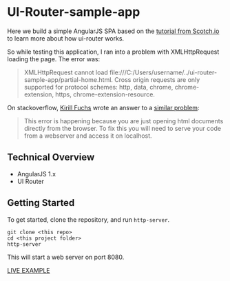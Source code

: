 # UI-Router-sample-app
Here we build a simple AngularJS SPA based on the [tutorial from Scotch.io](https://scotch.io/tutorials/angular-routing-using-ui-router)  to learn more about how ui-router works.

So while testing this application, I ran into a problem with XMLHttpRequest loading the page. The error was:
> XMLHttpRequest cannot load file:///C:/Users/username/../ui-router-sample-app/partial-home.html. Cross origin requests are only supported for protocol schemes: http, data, chrome, chrome-extension, https, chrome-extension-resource.

On stackoverflow, [Kirill Fuchs](http://stackoverflow.com/users/1445460/kirill-fuchs) wrote an answer to a [similar problem](http://stackoverflow.com/questions/27742070/angularjs-error-cross-origin-requests-are-only-supported-for-protocol-schemes):

>This error is happening because you are just opening html documents directly from the browser. To fix this you will need to serve your code from a webserver and access it on localhost.

## Technical Overview
* AngularJS 1.x
* UI Router

## Getting Started
To get started, clone the repository, and run `http-server`.

```shell
git clone <this repo>
cd <this project folder>
http-server
```

This will start a web server on port 8080.


[LIVE EXAMPLE](https://bovojon.github.io/ui-router-sample-app/#/home)

